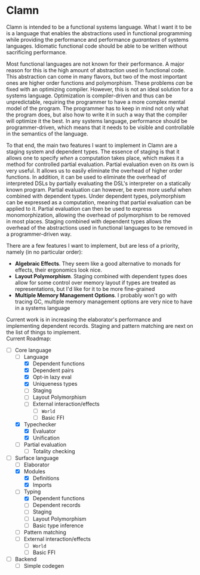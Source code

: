 # Clamn
Clamn is intended to be a functional systems language. What I want it to be is a language that enables the abstractions used in functional programming while providing the performance and performance *guarantees* of systems languages. Idiomatic functional code should be able to be written without sacrificing performance.

Most functional languages are not known for their performance. A major reason for this is the high amount of abstraction used in functional code. This abstraction can come in many flavors, but two of the most important ones are higher order functions and polymorphism. These problems *can* be fixed with an optimizing compiler. However, this is not an ideal solution for a systems language. Optimization is compiler-driven and thus can be unpredictable, requiring the programmer to have a more complex mental model of the program. The programmer has to keep in mind not only what the program does, but also how to write it in such a way that the compiler will optimize it the best. In any systems language, performance should be programmer-driven, which means that it needs to be visible and controllable in the semantics of the language.

To that end, the main two features I want to implement in Clamn are a staging system and dependent types. The essence of staging is that it allows one to specify *when* a computation takes place, which makes it a method for controlled partial evaluation. Partial evaluation even on its own is very useful. It allows us to easily eliminate the overhead of higher order functions. In addition, it can be used to eliminate the overhead of interpreted DSLs by partially evaluating the DSL's interpreter on a statically known program. Partial evaluation can however, be even more useful when combined with dependent types. Under dependent types, polymorphism can be expressed as a computation, meaning that partial evaluation can be applied to it. Partial evaluation can then be used to express monomorphization, allowing the overhead of polymorphism to be removed in most places. Staging combined with dependent types allows the overhead of the abstractions used in functional languages to be removed in a programmer-driven way.

There are a few features I want to implement, but are less of a priority, namely (in no particular order):
* **Algebraic Effects**. They seem like a good alternative to monads for effects, their ergonomics look nice.
* **Layout Polymorphism**. Staging combined with dependent types does allow for some control over memory layout if types are treated as representations, but I'd like for it to be more fine-grained
* **Multiple Memory Management Options**. I probably won't go with tracing GC, multiple memory management options are very nice to have in a systems language

Current work is in increasing the elaborator's performance and implementing dependent records. Staging and pattern matching are next on the list of things to implement.\
Current Roadmap:
- [ ] Core language
    - [ ] Language
        - [x] Dependent functions
        - [x] Dependent pairs
        - [x] Opt-in lazy eval
        - [x] Uniqueness types
        - [ ] Staging
        - [ ] Layout Polymorphism
        - [ ] External interaction/effects
            - [ ] `World`
            - [ ] Basic FFI 
    - [x] Typechecker
        - [x] Evaluator
        - [x] Unification
    - [ ] Partial evaluation
        - [ ] Totality checking
- [ ] Surface language
    - [ ] Elaborator
    - [x] Modules
        - [x] Definitions
        - [x] Imports
    - [ ] Typing
        - [x] Dependent functions
        - [ ] Dependent records
        - [ ] Staging
        - [ ] Layout Polymorphism
        - [ ] Basic type inference
    - [ ] Pattern matching
    - [ ] External interaction/effects
        - [ ] `World`
        - [ ] Basic FFI
- [ ] Backend
    - [ ] Simple codegen
